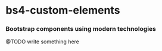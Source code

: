 # bs4-custom-elements

### Bootstrap components using modern technologies

@TODO write something here

